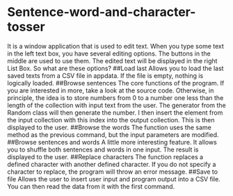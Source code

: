 # Sentence-word-and-character-tosser
It is a window application that is used to edit text. When you type some text in the left text box, you have several editing options.
The buttons in the middle are used to use them. The edited text will be displayed in the right List Box. So what are these options?
##Load last
Allows you to load the last saved texts from a CSV file in appdata. If the file is empty, nothing is logically loaded.
##Browse sentences
The core functions of the program. If you are interested in more, take a look at the source code. 
Otherwise, in principle, the idea is to store numbers from 0 to a number one less than the length of the collection with input text from the user.
The generator from the Random class will then generate the number. I then insert the element from the input collection with this index into the output collection.
This is then displayed to the user.
##Browse the words
The function uses the same method as the previous command, but the input parameters are modified.
##Browse sentences and words
A little more interesting feature. It allows you to shuffle both sentences and words in one input. The result is displayed to the user.
##Replace characters
The function replaces a defined character with another defined character. If you do not specify a character to replace, the program will throw an error message.
##Save to file
Allows the user to insert user input and program output into a CSV file. You can then read the data from it with the first command.

